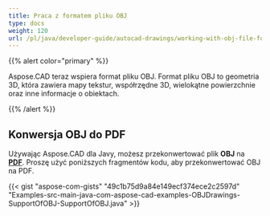 ```yaml
---
title: Praca z formatem pliku OBJ
type: docs
weight: 120
url: /pl/java/developer-guide/autocad-drawings/working-with-obj-file-format/
---
```


{{% alert color="primary" %}}

Aspose.CAD teraz wspiera format pliku OBJ. Format pliku OBJ to geometria 3D, która zawiera mapy tekstur, współrzędne 3D, wielokątne powierzchnie oraz inne informacje o obiektach.

{{% /alert %}}

## **Konwersja OBJ do PDF**

Używając Aspose.CAD dla Javy, możesz przekonwertować plik **OBJ** na [**PDF**](https://docs.fileformat.com/pdf/). Proszę użyć poniższych fragmentów kodu, aby przekonwertować OBJ na PDF.

{{< gist "aspose-com-gists" "49c1b75d9a84e149ecf374ece2c2597d" "Examples-src-main-java-com-aspose-cad-examples-OBJDrawings-SupportOfOBJ-SupportOfOBJ.java" >}}
